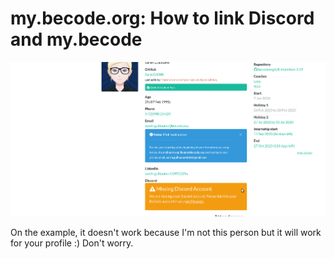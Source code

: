 # my.becode.org: How to link Discord and my.becode

![How to link DIscord and my.becode](img/mybecode-linkdiscord.gif)

On the example, it doesn't work because I'm not this person but it will work for your profile :) Don't worry.
